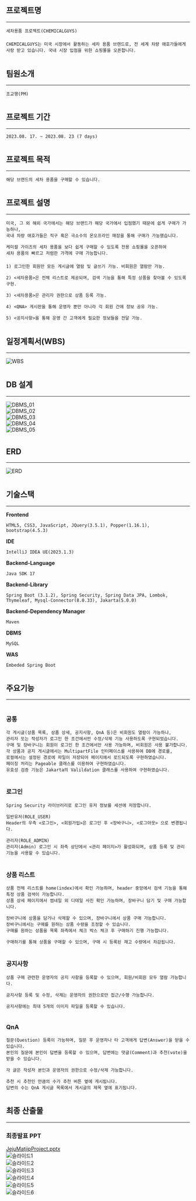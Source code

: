 
## 프로젝트명 
***
    세차용품 프로젝트(CHEMICALGUYS)
####
    CHEMICALGUYS는 미국 시장에서 활동하는 세차 용품 브랜드로, 전 세계 차량 애호가들에게 
    사랑 받고 있습니다. 국내 시장 입점을 위한 쇼핑몰을 오픈합니다.

#
## 팀원소개
***
    조교행(PM)
#
## 프로젝트 기간
***
    2023.08. 17. ~ 2023.08. 23 (7 days)
#
## 프로젝트 목적
***
    해당 브랜드의 세차 용품을 구매할 수 있습니다.
#
## 프로젝트 설명
***
    미국, 그 외 해외 국가에서는 해당 브랜드가 해당 국가에서 입점했기 때문에 쉽게 구매가 가능하나,
    국내 차량 애호가들은 직구 혹은 극소수의 온오프라인 매장을 통해 구매가 가능했습니다.

    케미컬 가이즈의 세차 용품을 보다 쉽게 구매할 수 있도록 전용 쇼핑몰을 오픈하여
    세차 용품의 빠르고 저렴한 가격에 구매 가능합니다.

####

    1) 로그인한 회원만 모든 게시글에 열람 및 글쓰기 가능. 비회원은 열람만 가능.

    2) <세차용품>은 전체 리스트로 제공되며, 검색 기능을 통해 특정 상품을 찾아볼 수 있도록 구현.

    3) <세차용품>은 관리자 권한으로 상품 등록 가능.

    4) <QNA> 게시판을 통해 운영자 뿐만 아니라 각 회원 간에 정보 공유 가능.

    5) <공지사항>을 통해 운영 간 고객에게 필요한 정보들을 전달 가능.

#
## 일정계획서(WBS)
***
![WBS](/prep/WBS_01.png)<br>

#
## DB 설계
***
![DBMS_01](/prep/table_structure_01.png)<br>
![DBMS_02](/prep/table_structure_02.png)<br>
![DBMS_03](/prep/table_structure_03.png)<br>
![DBMS_04](/prep/table_structure_04.png)<br>
![DBMS_05](/prep/table_structure_05.png)<br>

#
## ERD
***
![ERD](/prep/ERD_01.png)<br>

#
## 기술스택
***
**Frontend**

    HTML5, CSS3, JavaScript, JQuery(3.5.1), Popper(1.16.1), bootstrap(4.5.3)

**IDE**

    IntelliJ IDEA UE(2023.1.3)

**Backend-Language**

    Java SDK 17

**Backend-Library**

    Spring Boot (3.1.2), Spring Security, Spring Data JPA, Lombok, Thymeleaf, Mysql-Connector(8.0.33), Jakarta(5.0.0)

**Backend-Dependency Manager**

    Maven

**DBMS**

    MySQL

**WAS**

    Embeded Spring Boot

#
## 주요기능
***
#
### 공통
    각 게시글(상품 목록, 상품 상세, 공지사항, QnA 등)은 비회원도 열람이 가능하나,
    관리자 또는 작성자가 로그인 한 조건에서만 수정/삭제 기능 사용하도록 구현되었습니다.
    구매 및 장바구니는 회원이 로그인 한 조건에서만 사용 가능하며, 비회원은 사용 불가합니다.
    각 상품과 공지 게시글에서는 MultipartFile 인터페이스를 사용하여 DB에 경로를, 
    로컬에서는 설정된 경로에 파일이 저장되어 페이지에서 로드되도록 구현하였습니다.
    페이징 처리는 Pageable 클래스를 이용하여 구현하였습니다.
    유효성 검증 기능은 Jakarta의 Valildation 클래스를 사용하여 구현하였습니다.
#
### 로그인
    Spring Security 라이브러리로 로그인 유저 정보를 세션에 저장합니다.

    일반유저(ROLE_USER)
    Header의 우측 <로그인>, <회원가입>은 로그인 후 <장바구니>, <로그아웃> 으로 변경됩니다.
    
    관리자(ROLE_ADMIN)
    관리자(Admin) 로그인 시 좌측 상단에서 <관리 페이지>가 활성화되며, 상품 등록 및 관리 기능을 사용할 수 있습니다.

#
### 상품 리스트
    상품 전체 리스트를 home(index)에서 확인 가능하며, header 중앙에서 검색 기능을 통해 특정 상품 검색이 가능합니다.
    상품 상세 페이지에서 썸네일 외 디테일 사진 확인 가능하며, 장바구니 담기 및 구매 가능합니다.

    장바구니에 상품을 담거나 삭제할 수 있으며, 장바구니에서 상품 구매 가능합니다.
    장바구니에서는 구매를 원하는 상품 수량을 조정할 수 있습니다.
    구매를 원하는 상품을 목록 좌측에서 체크 박스 체크 후 구매하기 진행 가능합니다.

    구매하기를 통해 상품을 구매할 수 있으며, 구매 시 등록된 재고 수량에서 차감됩니다.

#
### 공지사항
    상품 구매 관련한 운영자의 공지 사항을 등록할 수 있으며, 회원/비회원 모두 열람 가능합니다.
    
    공지사항 등록 및 수정, 삭제는 운영자의 권한으로만 접근/수행 가능합니다.

    공지사항에는 최대 5개의 이미지 파일을 등록할 수 있습니다.

#
### QnA    
    질문(Question) 등록이 가능하며, 질문 후 운영자나 타 고객에게 답변(Answer)을 받을 수 있습니다.
    본인의 질문에 본인이 답변을 등록할 수 있으며, 답변에는 댓글(Comment)과 추천(vote)을 받을 수 있습니다.

    각 글은 작성자 본인과 운영자의 권한으로 수정/삭제 가능합니다.

    추천 시 추천인 만큼의 수가 추천 버튼 옆에 게시됩니다.
    답변의 수는 QnA 게시글 목록에서 게시글의 제목 옆에 표기됩니다.

#
## 최종 산출물
***
### 최종발표 PPT
[JejuMatjipProject.pptx](/included/JejuMatjipProject.pptx)<br>
![슬라이드1](/included/JejuMatjipProject/Slide01.JPG)<br>
![슬라이드2](/included/JejuMatjipProject/Slide02.JPG)<br>
![슬라이드3](/included/JejuMatjipProject/Slide03.JPG)<br>
![슬라이드4](/included/JejuMatjipProject/Slide04.JPG)<br>
![슬라이드5](/included/JejuMatjipProject/Slide05.JPG)<br>
![슬라이드6](/included/JejuMatjipProject/Slide06.JPG)<br>


